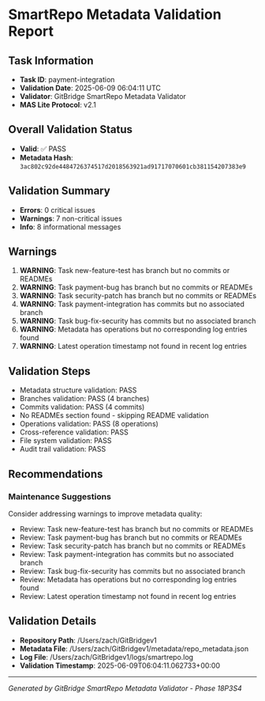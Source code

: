 # SmartRepo Metadata Validation Report

## Task Information
- **Task ID**: payment-integration
- **Validation Date**: 2025-06-09 06:04:11 UTC
- **Validator**: GitBridge SmartRepo Metadata Validator
- **MAS Lite Protocol**: v2.1

## Overall Validation Status
- **Valid**: ✅ PASS
- **Metadata Hash**: `3ac802c92de4484726374517d2018563921ad91717070601cb381154207383e9`

## Validation Summary
- **Errors**: 0 critical issues
- **Warnings**: 7 non-critical issues
- **Info**: 8 informational messages

## Warnings
1. **WARNING**: Task new-feature-test has branch but no commits or READMEs
2. **WARNING**: Task payment-bug has branch but no commits or READMEs
3. **WARNING**: Task security-patch has branch but no commits or READMEs
4. **WARNING**: Task payment-integration has commits but no associated branch
5. **WARNING**: Task bug-fix-security has commits but no associated branch
6. **WARNING**: Metadata has operations but no corresponding log entries found
7. **WARNING**: Latest operation timestamp not found in recent log entries

## Validation Steps
- Metadata structure validation: PASS
- Branches validation: PASS (4 branches)
- Commits validation: PASS (4 commits)
- No READMEs section found - skipping README validation
- Operations validation: PASS (8 operations)
- Cross-reference validation: PASS
- File system validation: PASS
- Audit trail validation: PASS

## Recommendations

### Maintenance Suggestions

Consider addressing warnings to improve metadata quality:
- Review: Task new-feature-test has branch but no commits or READMEs
- Review: Task payment-bug has branch but no commits or READMEs
- Review: Task security-patch has branch but no commits or READMEs
- Review: Task payment-integration has commits but no associated branch
- Review: Task bug-fix-security has commits but no associated branch
- Review: Metadata has operations but no corresponding log entries found
- Review: Latest operation timestamp not found in recent log entries

## Validation Details

- **Repository Path**: /Users/zach/GitBridgev1
- **Metadata File**: /Users/zach/GitBridgev1/metadata/repo_metadata.json
- **Log File**: /Users/zach/GitBridgev1/logs/smartrepo.log
- **Validation Timestamp**: 2025-06-09T06:04:11.062733+00:00

---
*Generated by GitBridge SmartRepo Metadata Validator - Phase 18P3S4*
